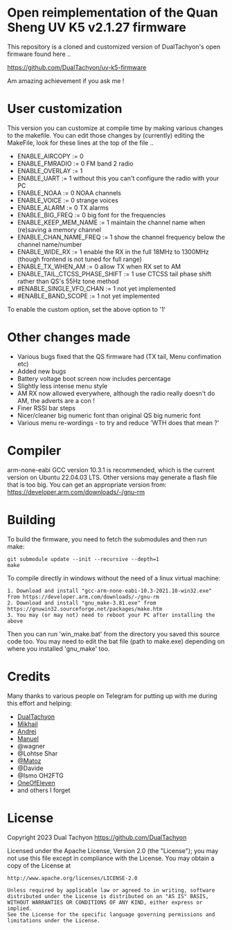 # Open reimplementation of the Quan Sheng UV K5 v2.1.27 firmware

This repository is a cloned and customized version of DualTachyon's open firmware found here ..

https://github.com/DualTachyon/uv-k5-firmware

Am amazing achievement if you ask me !

# User customization

This version you can customize at compile time by making various changes to the makefile.
You can edit those changes by (currently) editing the MakeFile, look for these lines at the top of the file ..

* ENABLE_AIRCOPY                := 0
* ENABLE_FMRADIO                := 0       FM band 2 radio
* ENABLE_OVERLAY                := 1
* ENABLE_UART                   := 1       without this you can't configure the radio with your PC
* ENABLE_NOAA                   := 0       NOAA channels
* ENABLE_VOICE                  := 0       strange voices
* ENABLE_ALARM                  := 0       TX alarms
* ENABLE_BIG_FREQ               := 0       big font for the frequencies
* ENABLE_KEEP_MEM_NAME          := 1       maintain the channel name when (re)saving a memory channel
* ENABLE_CHAN_NAME_FREQ         := 1       show the channel frequency below the channel name/number
* ENABLE_WIDE_RX                := 1       enable the RX in the full 18MHz to 1300MHz (though frontend is not tuned for full range)
* ENABLE_TX_WHEN_AM             := 0       allow TX when RX set to AM
* ENABLE_TAIL_CTCSS_PHASE_SHIFT := 1       use CTCSS tail phase shift rather than QS's 55Hz tone method 
* #ENABLE_SINGLE_VFO_CHAN       := 1       not yet implemented
* #ENABLE_BAND_SCOPE            := 1       not yet implemented

To enable the custom option, set the above option to '1'

# Other changes made

* Various bugs fixed that the QS firmware had (TX tail, Menu confimation etc)
* Added new bugs
* Battery voltage boot screen now includes percentage
* Slightly less intense menu style
* AM RX now allowed everywhere, although the radio really doesn't do AM, the adverts are a con !
* Finer RSSI bar steps
* Nicer/cleaner big numeric font than original QS big numeric font
* Various menu re-wordings - to try and reduce 'WTH does that mean ?'

# Compiler

arm-none-eabi GCC version 10.3.1 is recommended, which is the current version on Ubuntu 22.04.03 LTS.
Other versions may generate a flash file that is too big.
You can get an appropriate version from: https://developer.arm.com/downloads/-/gnu-rm

# Building

To build the firmware, you need to fetch the submodules and then run make:
```
git submodule update --init --recursive --depth=1
make
```

To compile directly in windows without the need of a linux virtual machine:

```
1. Download and install "gcc-arm-none-eabi-10.3-2021.10-win32.exe" from https://developer.arm.com/downloads/-/gnu-rm
2. Download and install "gnu_make-3.81.exe" from https://gnuwin32.sourceforge.net/packages/make.htm
3. You may (or may not) need to reboot your PC after installing the above
```

Then you can run 'win_make.bat' from the directory you saved this source code too.
You may need to edit the bat file (path to make.exe) depending on where you installed 'gnu_make' too.

# Credits

Many thanks to various people on Telegram for putting up with me during this effort and helping:

* [DualTachyon](https://github.com/DualTachyon)
* [Mikhail](https://github.com/fagci)
* [Andrej](https://github.com/Tunas1337)
* [Manuel](https://github.com/manujedi)
* @wagner
* @Lohtse Shar
* [@Matoz](https://github.com/spm81)
* @Davide
* @Ismo OH2FTG
* [OneOfEleven](https://github.com/OneOfEleven)
* and others I forget

# License

Copyright 2023 Dual Tachyon
https://github.com/DualTachyon

Licensed under the Apache License, Version 2.0 (the "License");
you may not use this file except in compliance with the License.
You may obtain a copy of the License at

    http://www.apache.org/licenses/LICENSE-2.0

    Unless required by applicable law or agreed to in writing, software
    distributed under the License is distributed on an "AS IS" BASIS,
    WITHOUT WARRANTIES OR CONDITIONS OF ANY KIND, either express or implied.
    See the License for the specific language governing permissions and
    limitations under the License.

